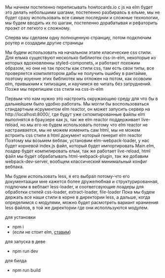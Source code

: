 Мы начнем постепенно переписывать howtocards.io с js на elm
будет это делать небольшими шагами, постепенно разбираясь в ельме, мы не будет сразу использовать все самые последнии и сложные технологии, мы будем вводить их по шагам, постепенно дорабатывая и рефаторить проэкт от легкого к сложному.  

Сперва мы сделаем одну полноценную странциу, потом подключим роутер и создадим другие страницы

Мы будем использовать на начальном этапе класические css стили. Для ельма существуют несколько библиотек css-in-elm, некоторые из которых вдохновленны styled-componets, и работают похожим образом, но они не так просты как стили css, там есть свои типы, все проверяется компилятором дабы не получить ошибку в рантайме, поэтому изуение этих библиотек мы отложен на потом, как осовоим elm, привыкним к типизации, и научимся ее читать без затруднений. Позже мы перепишем css стили на css-in-elm

Первым что нам нужно это настроить окружающию среду для что бы в дальнейшем было удобно работать. Мы могли бы воспользоваться стандартным исрументом elm reactor, он может запусить сервер на http://localhost:8000/, где будут уже скпомлированные файлы elm выполнятся в браузере как js, так же elm reactor поддерживает live-reload, но мы его не будем использовать потому что elm reactor не настраивается, мы не можем изменить сам html, мы не можем встроить css стили в html документ который генерит elm reactor  
Поэтому мы возьмем вебпак, установим elm-webpack-loader, у нас будет корневой index.js файл, который будет импортировать Main.elm, лоадер будет компилировать ельм, так же работает live-reload, html файл мы будет обрабатывать html-webpack-plugin, так же добавим webpack-dev-server, вообщем классический минимальный конфиг вебпака.

Мы будем использовать less, я его выбрал потому-что его документаации мне кажется более дружелюбная и структурированная, подлючим в вебпакт less-loader, и соответсвующие лоадеры для обработки стилей css-loader, extract-loader, file-loader
Пока мы будем держать все наши стили в корне в директории less, а дальше, когда определимся с модулями, можно будет расмотреть вариант храниения less файлов, в той же директории где они исполльзуются модулем.

 

для установки
-  npm i
- (если не стоит elm, [ставим](https://guide.elm-lang.org/install/elm.html))

 
для запуска в деве
- npm run dev

для билда
- npm run build